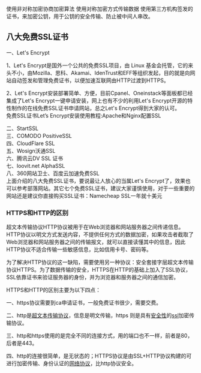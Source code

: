 使用非对称加密协商加密算法
使用对称加密方式传输数据
使用第三方机构签发的证书，来加密公钥，用于公钥的安全传输、防止被中间人串改。 



## 八大免费SSL证书
一、Let's Encrypt  

1、Let's Encrypt是国外一个公共的免费SSL项目，由 Linux 基金会托管，它的来头不小，由Mozilla、思科、Akamai、IdenTrust和EFF等组织发起，目的就是向网站自动签发和管理免费证书，以便加速互联网由HTTP过渡到HTTPS。

2、Let's Encrypt安装部署简单、方便，目前Cpanel、Oneinstack等面板都已经集成了Let's Encrypt一键申请安装，网上也有不少的利用Let's Encrypt开源的特性制作的在线免费SSL证书申请网站，总之Let's Encrypt得到大家的认可。  
免费SSL证书Let’s Encrypt安装使用教程:Apache和Nginx配置SSL

二、StartSSL  
三、COMODO PositiveSSL  
四、CloudFlare SSL  
五、Wosign沃通SSL  
六、腾讯云DV SSL 证书  
七、loovit.net AlphaSSL  
八、360网站卫士、百度云加速免费SSL  
上面介绍的八大免费SSL证书，要说最让人放心的当属Let's Encrypt了，效果也可以参考部落网站。其它七个免费SSL证书，建议大家谨慎使用，对于一些重要的网站还是建议你直接购买SSL证书：Namecheap SSL一年就十美元





### **HTTPS和HTTP的区别**

超文本传输协议HTTP协议被用于在Web浏览器和网站服务器之间传递信息。HTTP协议以明文方式发送内容，不提供任何方式的数据加密，如果攻击者截取了Web浏览器和网站服务器之间的传输报文，就可以直接读懂其中的信息，因此HTTP协议不适合传输一些敏感信息，比如信用卡号、密码等。

为了解决HTTP协议的这一缺陷，需要使用另一种协议：安全套接字层超文本传输协议HTTPS。为了数据传输的安全，HTTPS在HTTP的基础上加入了SSL协议，SSL依靠证书来验证服务器的身份，并为浏览器和服务器之间的通信加密。

HTTPS和HTTP的区别主要为以下四点：

一、https协议需要到ca申请证书，一般免费证书很少，需要交费。

二、http是[超文本传输协议](https://baike.baidu.com/item/%E8%B6%85%E6%96%87%E6%9C%AC%E4%BC%A0%E8%BE%93%E5%8D%8F%E8%AE%AE)，信息是明文传输，https 则是具有[安全性](https://baike.baidu.com/item/%E5%AE%89%E5%85%A8%E6%80%A7)的[ssl](https://baike.baidu.com/item/ssl)加密传输协议。

三、http和https使用的是完全不同的连接方式，用的端口也不一样，前者是80，后者是443。

四、http的连接很简单，是无状态的；HTTPS协议是由SSL+HTTP协议构建的可进行加密传输、身份认证的[网络协议](https://baike.baidu.com/item/%E7%BD%91%E7%BB%9C%E5%8D%8F%E8%AE%AE)，比http协议安全。




  